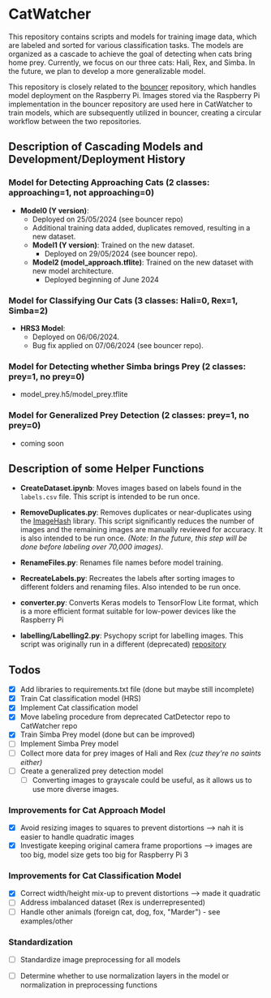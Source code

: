 # CatWatcher

This repository contains scripts and models for training image data, which are labeled and sorted for various classification tasks. The models are organized as a cascade to achieve the goal of detecting when cats bring home prey. Currently, we focus on our three cats: Hali, Rex, and Simba. In the future, we plan to develop a more generalizable model.

This repository is closely related to the [bouncer](https://github.com/mesopotato/bouncer) repository, which handles model deployment on the Raspberry Pi. Images stored via the Raspberry Pi implementation in the bouncer repository are used here in CatWatcher to train models, which are subsequently utilized in bouncer, creating a circular workflow between the two repositories.

## Description of Cascading Models and Development/Deployment History

### Model for Detecting Approaching Cats (2 classes: approaching=1, not approaching=0)
- **Model0 (Y version)**:
  - Deployed on 25/05/2024 (see bouncer repo)
  - Additional training data added, duplicates removed, resulting in a new dataset.
  - **Model1 (Y version)**: Trained on the new dataset.
    - Deployed on 29/05/2024 (see bouncer repo).
  - **Model2 (model_approach.tflite)**: Trained on the new dataset with new model architecture.
    - Deployed beginning of June 2024

### Model for Classifying Our Cats (3 classes: Hali=0, Rex=1, Simba=2)
- **HRS3 Model**:
  - Deployed on 06/06/2024.
  - Bug fix applied on 07/06/2024 (see bouncer repo).

### Model for Detecting whether Simba brings Prey (2 classes: prey=1, no prey=0)
- model_prey.h5/model_prey.tflite

### Model for Generalized Prey Detection (2 classes: prey=1, no prey=0)
- coming soon

## Description of some Helper Functions

- **CreateDataset.ipynb**: Moves images based on labels found in the `labels.csv` file. This script is intended to be run once.
  
- **RemoveDuplicates.py**: Removes duplicates or near-duplicates using the [ImageHash](https://pypi.org/project/ImageHash/) library. This script significantly reduces the number of images and the remaining images are manually reviewed for accuracy. It is also intended to be run once. *(Note: In the future, this step will be done before labeling over 70,000 images)*.
  
- **RenameFiles.py**: Renames file names before model training.

- **RecreateLabels.py**: Recreates the labels after sorting images to different folders and renaming files. Also intended to be run once.

- **converter.py**: Converts Keras models to TensorFlow Lite format, which is a more efficient format suitable for low-power devices like the Raspberry Pi

- **labelling/Labelling2.py**: Psychopy script for labelling images. This script was originally run in a different (deprecated) [repository](https://github.com/MirelaElla/CatDetector/tree/master/CatMouth)

## Todos
- [x] Add libraries to requirements.txt file (done but maybe still incomplete)
- [x] Train Cat classification model (HRS)
- [x] Implement Cat classification model
- [x] Move labeling procedure from deprecated CatDetector repo to CatWatcher repo
- [x] Train Simba Prey model (done but can be improved)
- [ ] Implement Simba Prey model
- [ ] Collect more data for prey images of Hali and Rex *(cuz they're no saints either)*
- [ ] Create a generalized prey detection model
    - [ ] Converting images to grayscale could be useful, as it allows us to use more diverse images.

### Improvements for Cat Approach Model
- [x] Avoid resizing images to squares to prevent distortions --> nah it is easier to handle quadratic images
- [x] Investigate keeping original camera frame proportions --> images are too big, model size gets too big for Raspberry Pi 3

### Improvements for Cat Classification Model
- [x] Correct width/height mix-up to prevent distortions --> made it quadratic
- [ ] Address imbalanced dataset (Rex is underrepresented)
- [ ] Handle other animals (foreign cat, dog, fox, "Marder") - see examples/other

### Standardization
- [ ] Standardize image preprocessing for all models
- [ ] Determine whether to use normalization layers in the model or normalization in preprocessing functions


